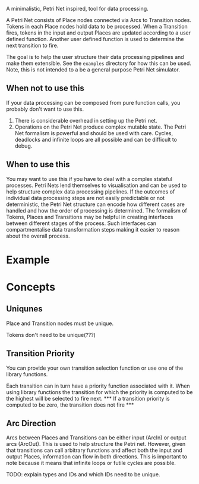 A minimalistic, Petri Net inspired, tool for data processing.

A Petri Net consists of Place nodes connected via Arcs to Transition nodes.
Tokens in each Place nodes hold data to be processed.
When a Transition fires, tokens in the input and output Places are updated according to a user defined function.
Another user defined function is used to determine the next transition to fire.

The goal is to help the user structure their data processing pipelines and make them extensible.
See the `examples` directory for how this can be used.
Note, this is not intended to a be a general purpose Petri Net simulator.

## When not to use this
If your data processing can be composed from pure function calls, you probably don't want to use this.
1. There is considerable overhead in setting up the Petri net.
2. Operations on the Petri Net produce complex mutable state.
The Petri Net formalism is powerful and should be used with care. Cycles, deadlocks and infinite loops are all possible and can be difficult to debug.

## When to use this
You may want to use this if you have to deal with a complex stateful processes.
Petri Nets lend themselves to visualisation and can be used to help structure complex data processing pipelines.
If the outcomes of individual data processing steps are not easily predictable or not deterministic, the Petri Net structure can encode how different cases are handled and how the order of processing is determined.
The formalism of Tokens, Places and Transitions may be helpful in creating interfaces between different stages of the process.
Such interfaces can compartmentalise data transformation steps making it easier to reason about the overall process.


# Example


# Concepts

## Uniqunes

Place and Transition nodes must be unique.

Tokens don't need to be unique(???)

## Transition Priority
You can provide your own transition selection function or use one of the library functions.

Each transition can in turn have a priority function associated with it. When using library functions the transition for which the priority is computed to be the highest will be selected to fire next.
*** If a transition priority is computed to be zero, the transition does not fire ***


## Arc Direction
Arcs between Places and Transitions can be either input (ArcIn) or output arcs (ArcOut). This is used to help structure the Petri net. However, given that transitions can call arbitrary functions and affect both the input and output Places, information can flow in both directions. This is important to note because it means that infinite loops or futile cycles are possible.

TODO: explain types and IDs and which IDs need to be unique.
